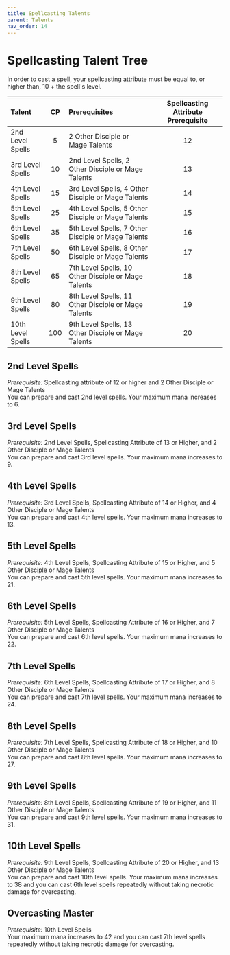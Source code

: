 ```yaml
---
title: Spellcasting Talents
parent: Talents
nav_order: 14
---
```


# Spellcasting Talent Tree

In order to cast a spell, your spellcasting attribute must be equal to, or higher than, 10 + the spell's level.

| Talent | CP | Prerequisites | Spellcasting Attribute Prerequisite |
|:-------|:--:|:--------------|:----------------------:|
| 2nd Level Spells  | 5 | 2 Other Disciple or Mage Talents | 12 |
| 3rd Level Spells  | 10 | 2nd Level Spells, 2 Other Disciple or Mage Talents | 13 |
| 4th Level Spells  | 15 | 3rd Level Spells, 4 Other Disciple or Mage Talents | 14 |
| 5th Level Spells  | 25 | 4th Level Spells, 5 Other Disciple or Mage Talents | 15 |
| 6th Level Spells  | 35 | 5th Level Spells, 7 Other Disciple or Mage Talents | 16 |
| 7th Level Spells  | 50 | 6th Level Spells, 8 Other Disciple or Mage Talents | 17 |
| 8th Level Spells  | 65 | 7th Level Spells, 10 Other Disciple or Mage Talents | 18 |
| 9th Level Spells  | 80 | 8th Level Spells, 11 Other Disciple or Mage Talents | 19 |
| 10th Level Spells | 100 | 9th Level Spells, 13 Other Disciple or Mage Talents | 20 |

## 2nd Level Spells
*Prerequisite:* Spellcasting attribute of 12 or higher and 2 Other Disciple or Mage Talents<br>
You can prepare and cast 2nd level spells. Your maximum mana increases to 6.

## 3rd Level Spells
*Prerequisite:* 2nd Level Spells, Spellcasting Attribute of 13 or Higher, and 2 Other Disciple or Mage Talents<br>
You can prepare and cast 3rd level spells. Your maximum mana increases to 9.

## 4th Level Spells
*Prerequisite:* 3rd Level Spells, Spellcasting Attribute of 14 or Higher, and 4 Other Disciple or Mage Talents<br>
You can prepare and cast 4th level spells. Your maximum mana increases to 13.

## 5th Level Spells
*Prerequisite:* 4th Level Spells, Spellcasting Attribute of 15 or Higher, and 5 Other Disciple or Mage Talents<br>
You can prepare and cast 5th level spells. Your maximum mana increases to 21.

## 6th Level Spells
*Prerequisite:* 5th Level Spells, Spellcasting Attribute of 16 or Higher, and 7 Other Disciple or Mage Talents<br>
You can prepare and cast 6th level spells. Your maximum mana increases to 22.

## 7th Level Spells
*Prerequisite:* 6th Level Spells, Spellcasting Attribute of 17 or Higher, and 8 Other Disciple or Mage Talents<br>
You can prepare and cast 7th level spells. Your maximum mana increases to 24.

## 8th Level Spells
*Prerequisite:* 7th Level Spells, Spellcasting Attribute of 18 or Higher, and 10 Other Disciple or Mage Talents<br>
You can prepare and cast 8th level spells. Your maximum mana increases to 27.

## 9th Level Spells
*Prerequisite:* 8th Level Spells, Spellcasting Attribute of 19 or Higher, and 11 Other Disciple or Mage Talents<br>
You can prepare and cast 9th level spells. Your maximum mana increases to 31.

## 10th Level Spells
*Prerequisite:* 9th Level Spells, Spellcasting Attribute of 20 or Higher, and 13 Other Disciple or Mage Talents<br>
You can prepare and cast 10th level spells. Your maximum mana increases to 38 and you can cast 6th level spells repeatedly without taking necrotic damage for overcasting.

## Overcasting Master
*Prerequisite:* 10th Level Spells<br>
Your maximum mana increases to 42 and you can cast 7th level spells repeatedly without taking necrotic damage for overcasting.
